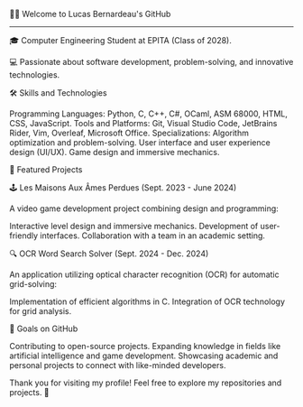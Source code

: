 👨‍💻 Welcome to Lucas Bernardeau's GitHub

---

🎓 Computer Engineering Student at EPITA (Class of 2028).

💻 Passionate about software development, problem-solving, and innovative technologies.

🛠️ Skills and Technologies


Programming Languages: Python, C, C++, C#, OCaml, ASM 68000, HTML, CSS, JavaScript.
Tools and Platforms: Git, Visual Studio Code, JetBrains Rider, Vim, Overleaf, Microsoft Office.
Specializations:
    Algorithm optimization and problem-solving.
    User interface and user experience design (UI/UX).
    Game design and immersive mechanics.

🚀 Featured Projects

🕹️ Les Maisons Aux Âmes Perdues (Sept. 2023 - June 2024)

A video game development project combining design and programming:

Interactive level design and immersive mechanics.
Development of user-friendly interfaces.
Collaboration with a team in an academic setting.

🔍 OCR Word Search Solver (Sept. 2024 - Dec. 2024)

An application utilizing optical character recognition (OCR) for automatic grid-solving:

Implementation of efficient algorithms in C.
Integration of OCR technology for grid analysis.

🌱 Goals on GitHub

Contributing to open-source projects.
Expanding knowledge in fields like artificial intelligence and game development.
Showcasing academic and personal projects to connect with like-minded developers.

Thank you for visiting my profile! Feel free to explore my repositories and projects. 🌟
